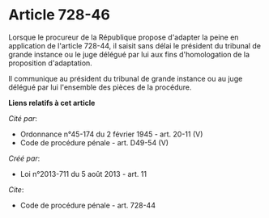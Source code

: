 # Article 728-46

Lorsque le procureur de la République propose d'adapter la peine en application de l'article 728-44, il saisit sans délai le
président du tribunal de grande instance ou le juge délégué par lui aux fins d'homologation de la proposition d'adaptation. 

Il communique au président du tribunal de grande instance ou au juge délégué par lui l'ensemble des pièces de la procédure.

**Liens relatifs à cet article**

_Cité par_:

  - Ordonnance n°45-174 du 2 février 1945 - art. 20-11 (V)
  - Code de procédure pénale - art. D49-54 (V)

_Créé par_:

  - Loi n°2013-711 du 5 août 2013 - art. 11

_Cite_:

  - Code de procédure pénale - art. 728-44
